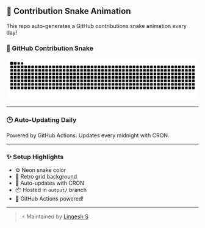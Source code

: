 ## 🐍 Contribution Snake Animation

This repo auto-generates a GitHub contributions snake animation every day!

### 🐍 GitHub Contribution Snake

![Neon Snake](https://raw.githubusercontent.com/Lingesh-S/snake-animation/output/github-contribution-grid-snake.svg?palette=github-dark&color_snake=%2339FF14&color_dots=%2300FFFF,%23FF00FF,%23FFFF00,%23FF4500,%239400D3)


---

### 🕒 Auto-Updating Daily
Powered by GitHub Actions. Updates every midnight with CRON.

---

### ✨ Setup Highlights
- ⚙️ Neon snake color
- 🪩 Retro grid background
- 🔄 Auto-updates with CRON
- 📦 Hosted in `output/` branch
- 🚀 GitHub Actions powered!

---

> ⚡ Maintained by [Lingesh S](https://github.com/Lingesh-S)
